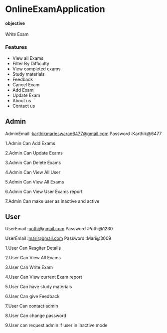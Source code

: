 # OnlineExamApplication

#### objective
*Write*   Exam

### Features

* View all Exams
* Filter By Difficulty
* View completed exams
* Study materials
* Feedback
* Cancel Exam
* Add Exam
* Update Exam
* About us
* Contact us


## Admin

AdminEmail :karthikmarieswaran6477@gmail.com
Password   :Karthik@6477

1.Admin Can Add Exams

2.Admin Can Update Exams

3.Admin Can Delete Exams

4.Admin Can View All User

5.Admin Can View All Exams

6.Admin Can View User Exams report

7.Admin Can make user as inactive and active

## User

UserEmail :pothi@gmail.com
Password  :Pothi@1230

UserEmail :mari@gmail.com
Password  :Mari@3009

1.User Can Resgiter Details

2.User Can View All Exams

3.User Can Write Exam

4.User Can View current Exam report

5.User Can have study materials

6.User Can give Feedback

7.User Can contact admin

8.User Can change password

9.User can request admin if user in inactive mode